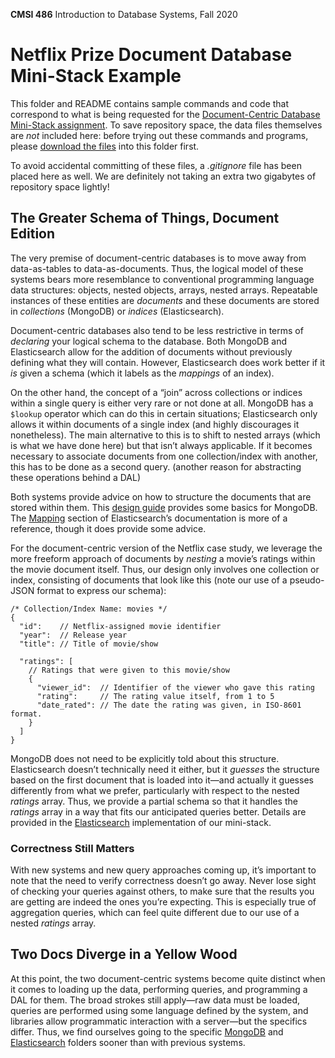 **CMSI 486** Introduction to Database Systems, Fall 2020

# Netflix Prize Document Database Mini-Stack Example
This folder and README contains sample commands and code that correspond to what is being requested for the [Document-Centric Database Mini-Stack assignment](../README.md). To save repository space, the data files themselves are _not_ included here: before trying out these commands and programs, please [download the files](https://www.kaggle.com/netflix-inc/netflix-prize-data) into this folder first.

To avoid accidental committing of these files, a _.gitignore_ file has been placed here as well. We are definitely not taking an extra two gigabytes of repository space lightly!

## The Greater Schema of Things, Document Edition
The very premise of document-centric databases is to move away from data-as-tables to data-as-documents. Thus, the logical model of these systems bears more resemblance to conventional programming language data structures: objects, nested objects, arrays, nested arrays. Repeatable instances of these entities are _documents_ and these documents are stored in _collections_ (MongoDB) or _indices_ (Elasticsearch).

Document-centric databases also tend to be less restrictive in terms of _declaring_ your logical schema to the database. Both MongoDB and Elasticsearch allow for the addition of documents without previously defining what they will contain. However, Elasticsearch does work better if it _is_ given a schema (which it labels as the _mappings_ of an index).

On the other hand, the concept of a “join” across collections or indices within a single query is either very rare or not done at all. MongoDB has a `$lookup` operator which can do this in certain situations; Elasticsearch only allows it within documents of a single index (and highly discourages it nonetheless). The main alternative to this is to shift to nested arrays (which is what we have done here) but that isn’t always applicable. If it becomes necessary to associate documents from one collection/index with another, this has to be done as a second query. (another reason for abstracting these operations behind a DAL)

Both systems provide advice on how to structure the documents that are stored within them. This [design guide](https://docs.mongodb.com/guides/server/introduction/) provides some basics for MongoDB. The [Mapping](https://www.elastic.co/guide/en/elasticsearch/reference/current/mapping.html) section of Elasticsearch’s documentation is more of a reference, though it does provide some advice.

For the document-centric version of the Netflix case study, we leverage the more freeform approach of documents by _nesting_ a movie’s ratings within the movie document itself. Thus, our design only involves one collection or index, consisting of documents that look like this (note our use of a pseudo-JSON format to express our schema):

```
/* Collection/Index Name: movies */
{
  "id":    // Netflix-assigned movie identifier
  "year":  // Release year
  "title": // Title of movie/show

  "ratings": [
    // Ratings that were given to this movie/show
    {
      "viewer_id":  // Identifier of the viewer who gave this rating
      "rating":     // The rating value itself, from 1 to 5
      "date_rated": // The date the rating was given, in ISO-8601 format.
    }
  ]
}
```

MongoDB does not need to be explicitly told about this structure. Elasticsearch doesn’t technically need it either, but it _guesses_ the structure based on the first document that is loaded into it—and actually it guesses differently from what we prefer, particularly with respect to the nested _ratings_ array. Thus, we provide a partial schema so that it handles the _ratings_ array in a way that fits our anticipated queries better. Details are provided in the [Elasticsearch](./elasticsearch) implementation of our mini-stack.

### Correctness Still Matters
With new systems and new query approaches coming up, it’s important to note that the need to verify correctness doesn’t go away. Never lose sight of checking your queries against others, to make sure that the results you are getting are indeed the ones you’re expecting. This is especially true of aggregation queries, which can feel quite different due to our use of a nested _ratings_ array.

## Two Docs Diverge in a Yellow Wood
At this point, the two document-centric systems become quite distinct when it comes to loading up the data, performing queries, and programming a DAL for them. The broad strokes still apply—raw data must be loaded, queries are performed using some language defined by the system, and libraries allow programmatic interaction with a server—but the specifics differ. Thus, we find ourselves going to the specific [MongoDB](./mongodb) and [Elasticsearch](./elasticsearch) folders sooner than with previous systems.
